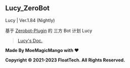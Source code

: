 ## Lucy_ZeroBot

Lucy |  Ver.1.84 (Nightly)

基于 [Zerobot-Plugin](https://github.com/FloatTech/ZeroBot-Plugin) 的 三方 Bot 计划 Lucy

> [Lucy's Doc.](https://lucy.impart.icu)

**Made By MoeMagicMango with ❤**

**Copyright © 2021-2023 FloatTech. All Rights Reserved.**

